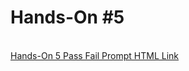 <h1>Hands-On #5</h1>
 <br>
<a href="https://nighthawk-real.github.io/cis-2013-programs/hands-on-4/passfail.html">Hands-On 5 Pass Fail Prompt HTML Link</a>
<br>